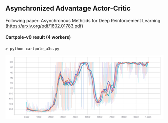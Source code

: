 ## Asynchronized Advantage Actor-Critic

Following paper: Asynchronous Methods for Deep Reinforcement Learning [(https://arxiv.org/pdf/1602.01783.pdf)](https://arxiv.org/pdf/1602.01783.pdf)

#### Cartpole-v0 result (4 workers)

`> python cartpole_a3c.py`

![A3C training](imgs/a3c_cartpole.png "A3C training")
